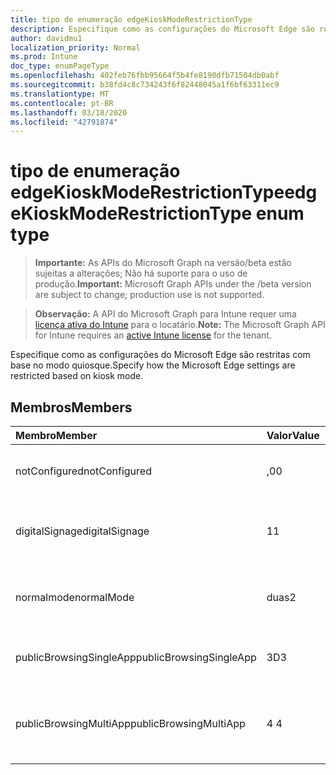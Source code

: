 ```yaml
---
title: tipo de enumeração edgeKioskModeRestrictionType
description: Especifique como as configurações do Microsoft Edge são restritas com base no modo quiosque.
author: davidmu1
localization_priority: Normal
ms.prod: Intune
doc_type: enumPageType
ms.openlocfilehash: 402feb76fbb95664f5b4fe8190dfb71504db0abf
ms.sourcegitcommit: b38fd4c8c734243f6f82448045a1f6bf63311ec9
ms.translationtype: MT
ms.contentlocale: pt-BR
ms.lasthandoff: 03/18/2020
ms.locfileid: "42791874"
---
```

# <a name="edgekioskmoderestrictiontype-enum-type"></a><span data-ttu-id="68c1f-103">tipo de enumeração edgeKioskModeRestrictionType</span><span class="sxs-lookup"><span data-stu-id="68c1f-103">edgeKioskModeRestrictionType enum type</span></span>

> <span data-ttu-id="68c1f-104">**Importante:** As APIs do Microsoft Graph na versão/beta estão sujeitas a alterações; Não há suporte para o uso de produção.</span><span class="sxs-lookup"><span data-stu-id="68c1f-104">**Important:** Microsoft Graph APIs under the /beta version are subject to change; production use is not supported.</span></span>

> <span data-ttu-id="68c1f-105">**Observação:** A API do Microsoft Graph para Intune requer uma [licença ativa do Intune](https://go.microsoft.com/fwlink/?linkid=839381) para o locatário.</span><span class="sxs-lookup"><span data-stu-id="68c1f-105">**Note:** The Microsoft Graph API for Intune requires an [active Intune license](https://go.microsoft.com/fwlink/?linkid=839381) for the tenant.</span></span>

<span data-ttu-id="68c1f-106">Especifique como as configurações do Microsoft Edge são restritas com base no modo quiosque.</span><span class="sxs-lookup"><span data-stu-id="68c1f-106">Specify how the Microsoft Edge settings are restricted based on kiosk mode.</span></span>

## <a name="members"></a><span data-ttu-id="68c1f-107">Membros</span><span class="sxs-lookup"><span data-stu-id="68c1f-107">Members</span></span>
|<span data-ttu-id="68c1f-108">Membro</span><span class="sxs-lookup"><span data-stu-id="68c1f-108">Member</span></span>|<span data-ttu-id="68c1f-109">Valor</span><span class="sxs-lookup"><span data-stu-id="68c1f-109">Value</span></span>|<span data-ttu-id="68c1f-110">Descrição</span><span class="sxs-lookup"><span data-stu-id="68c1f-110">Description</span></span>|
|:---|:---|:---|
|<span data-ttu-id="68c1f-111">notConfigured</span><span class="sxs-lookup"><span data-stu-id="68c1f-111">notConfigured</span></span>|<span data-ttu-id="68c1f-112">,0</span><span class="sxs-lookup"><span data-stu-id="68c1f-112">0</span></span>|<span data-ttu-id="68c1f-113">Não configurado (Irrestrito).</span><span class="sxs-lookup"><span data-stu-id="68c1f-113">Not configured (unrestricted).</span></span>|
|<span data-ttu-id="68c1f-114">digitalSignage</span><span class="sxs-lookup"><span data-stu-id="68c1f-114">digitalSignage</span></span>|<span data-ttu-id="68c1f-115">1</span><span class="sxs-lookup"><span data-stu-id="68c1f-115">1</span></span>|<span data-ttu-id="68c1f-116">Pôsteres/digitais no modo de aplicativo único.</span><span class="sxs-lookup"><span data-stu-id="68c1f-116">Interactive/Digital signage in single-app mode.</span></span>|
|<span data-ttu-id="68c1f-117">normalmode</span><span class="sxs-lookup"><span data-stu-id="68c1f-117">normalMode</span></span>|<span data-ttu-id="68c1f-118">duas</span><span class="sxs-lookup"><span data-stu-id="68c1f-118">2</span></span>|<span data-ttu-id="68c1f-119">Modo normal (versão completa do Microsoft Edge).</span><span class="sxs-lookup"><span data-stu-id="68c1f-119">Normal mode (full version of Microsoft Edge).</span></span>|
|<span data-ttu-id="68c1f-120">publicBrowsingSingleApp</span><span class="sxs-lookup"><span data-stu-id="68c1f-120">publicBrowsingSingleApp</span></span>|<span data-ttu-id="68c1f-121">3D</span><span class="sxs-lookup"><span data-stu-id="68c1f-121">3</span></span>|<span data-ttu-id="68c1f-122">Navegação pública no modo de aplicativo único.</span><span class="sxs-lookup"><span data-stu-id="68c1f-122">Public browsing in single-app mode.</span></span>|
|<span data-ttu-id="68c1f-123">publicBrowsingMultiApp</span><span class="sxs-lookup"><span data-stu-id="68c1f-123">publicBrowsingMultiApp</span></span>|<span data-ttu-id="68c1f-124">4 </span><span class="sxs-lookup"><span data-stu-id="68c1f-124">4</span></span>|<span data-ttu-id="68c1f-125">Navegação pública (InPrivate) no modo de vários aplicativos.</span><span class="sxs-lookup"><span data-stu-id="68c1f-125">Public browsing (inPrivate) in multi-app mode.</span></span>|



